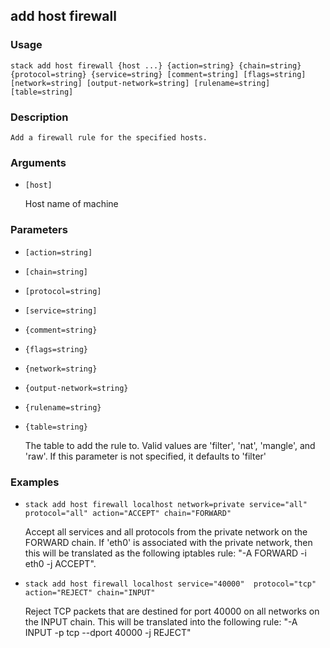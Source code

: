 ## add host firewall

### Usage

`stack add host firewall {host ...} {action=string} {chain=string} {protocol=string} {service=string} [comment=string] [flags=string] [network=string] [output-network=string] [rulename=string] [table=string]`

### Description


	Add a firewall rule for the specified hosts.

	

### Arguments

* `[host]`

   Host name of machine


### Parameters
* `[action=string]`
* `[chain=string]`
* `[protocol=string]`
* `[service=string]`
* `{comment=string}`
* `{flags=string}`
* `{network=string}`
* `{output-network=string}`
* `{rulename=string}`
* `{table=string}`

   The table to add the rule to. Valid values are 'filter',
	'nat', 'mangle', and 'raw'. If this parameter is not
	specified, it defaults to 'filter'

### Examples

* `stack add host firewall localhost network=private service="all" protocol="all" action="ACCEPT" chain="FORWARD"`

   Accept all services and all protocols from the private network on
	the FORWARD chain.
	If 'eth0' is associated with the private network, then this will
	be translated as the following iptables rule:
	"-A FORWARD -i eth0 -j ACCEPT".

* `stack add host firewall localhost service="40000"  protocol="tcp" action="REJECT" chain="INPUT"`

   Reject TCP packets that are destined for port 40000 on all networks
	on the INPUT chain.
	This will be translated into the following rule:
	"-A INPUT -p tcp --dport 40000 -j REJECT"



